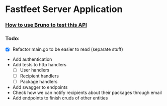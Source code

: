 # Fastfeet Server Application

### [How to use Bruno to test this API](./bruno-http-client)

### Todo:

- [x] Refactor main.go to be easier to read (separate stuff)
- Add authentication
- Add tests to http handlers
  - [ ] User handlers
  - [ ] Recipient handlers
  - [ ] Package handlers
- Add swagger to endpoints
- Check how we can notify recipients about their packages through email
- Add endpoints to finish cruds of other entities
